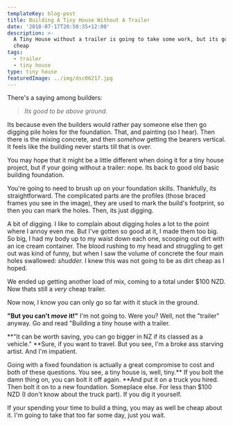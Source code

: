 ```yaml
---
templateKey: blog-post
title: Building A Tiny House Without A Trailer
date: '2018-07-17T20:50:35+12:00'
description: >-
  A Tiny House without a trailer is going to take some work, but its going to be
  cheap
tags:
  - trailer
  - tiny house
type: tiny house
featuredImage: ../img/dsc06217.jpg
---
```

There's a saying among builders:

> _Its good to be above ground._

Its because even the builders would rather pay someone else then go digging pile holes for the foundation. That, and painting (so I hear). Then there is the mixing concrete, and then _somehow_ getting the bearers vertical. It feels like the building never starts till that is over. 

You may hope that it might be a little different when doing it for a tiny house project, but if your going without a trailer: nope. Its back to good old basic building foundation.

You're going to need to brush up on your foundation skills. Thankfully, its straightforward. The complicated parts are the profiles (those braced frames you see in the image), they are used to mark the build's footprint, so then you can mark the holes. Then, its just digging.

A bit of digging. I like to complain about digging holes a lot to the point where I annoy even me. But I've gotten so good at it, I made them too big. So big, I had my body up to my waist down each one, scooping out dirt with an ice cream container. The blood rushing to my head and struggling to get out was kind of funny, but when I saw the volume of concrete the four main holes swallowed: _shudder._ I knew this was not going to be as dirt cheap as I hoped.

We ended up getting another load of mix, coming to a total under $100 NZD. Now thats still a _very_ cheap trailer.

Now now, I know you can only go so far with it stuck in the ground. 

**"But you can't _move_ it!"** I'm not going to. Were you? Well, not the "trailer" anyway. Go and read "Building a tiny house with a trailer.

**"It can be worth saving, you can go bigger in NZ if its classed as a vehicle." **Sure, if you want to travel. But you see, I'm a broke ass starving artist. And I'm impatient.

Going with a fixed foundation is actually a great compromise to cost and both of these questions. You see, a tiny house is, well, tiny.** If you bolt the damn thing on, you can bolt it off again. **And put it on a truck you hired. Then bolt it on to a new foundation. Someplace else. For less than $100 NZD (I don't know about the truck part). If you dig it yourself.

If your spending your time to build a thing, you may as well be cheap about it. I'm going to take that too far some day, just you wait.
